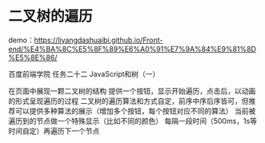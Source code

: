 # 二叉树的遍历

demo：https://liyangdashuaibi.github.io/Front-end/%E4%BA%8C%E5%8F%89%E6%A0%91%E7%9A%84%E9%81%8D%E5%8E%86/

百度前端学院  任务二十二 JavaScript和树（一）

在页面中展现一颗二叉树的结构
提供一个按钮，显示开始遍历，点击后，以动画的形式呈现遍历的过程
二叉树的遍历算法和方式自定，前序中序后序皆可，但推荐可以提供多种算法的展示（增加多个按钮，每个按钮对应不同的算法）
当前被遍历到的节点做一个特殊显示（比如不同的颜色）
每隔一段时间（500ms，1s等时间自定）再遍历下一个节点

